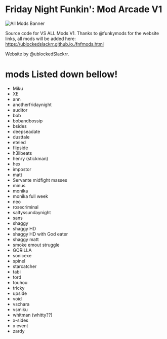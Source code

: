 # Friday Night Funkin': Mod Arcade V1

![All Mods Banner](https://github.com/repositoryrepos/Fnf-Mods/blob/master/bg.png)


Source code for VS ALL Mods V1.
Thanks to @funkymods for the website links, all mods will be added here: https://ublockedslackrr.github.io./fnfmods.html


Website by @ublockedSlackrr.

# mods Listed down bellow!

- Miku
- XE
- ann
- anotherfridaynight
- auditor 
- bob
- bobandbossip
- bsides
- deepseadate
- dusttale
- eteled
- flipside
- h3llbeats
- henry (stickman)
- hex
- impostor
- matt
- Servante midfight masses
- minus
- monika
- monika full week
- neo
- rosecriminal
- saltyssundaynight
- sans
- shaggy
- shaggy HD
- shaggy HD with God eater
- shaggy matt
- smoke emout struggle
- GORILLA
- sonicexe
- spinel
- starcatcher
- tabi
- tord
- touhou
- tricky
- upside
- void
- vschara
- vsmiku
- whitman (whitty??)
- x-sides
- x event
- zardy
